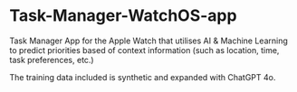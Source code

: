 # Task-Manager-WatchOS-app
Task Manager App for the Apple Watch that utilises AI &amp; Machine Learning to predict priorities based of context information (such as location, time, task preferences, etc.)

The training data included is synthetic and expanded with ChatGPT 4o.
